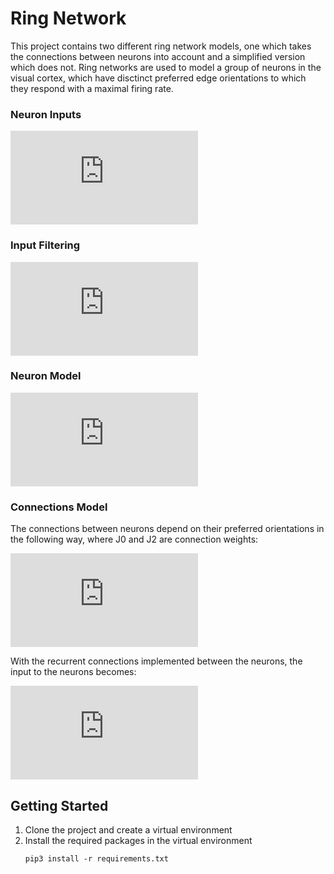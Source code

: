 # Ring Network

This project contains two different ring network models, one which takes the connections between neurons into account and a simplified version which does not. Ring networks are used to model a group of neurons in the visual cortex, which have disctinct preferred edge orientations to which they respond with a maximal firing rate. 

### Neuron Inputs

![neuron_input](https://latex.codecogs.com/gif.latex?h_i%5E%7Bext%7D%28%5Ctheta_0%29%3Dc%5B%281-%5Cepsilon%29%20&plus;%20%5Cepsilon%20cos%282%28%5Ctheta_i%20-%20%5Ctheta_0%29%29%5D)

### Input Filtering

![input_filtering](https://latex.codecogs.com/gif.latex?g%28h%29%3D%20%5Cbegin%7Bcases%7D%200%20%26%20%5Ctext%7Bif%20%7D%20h%20%5Cleq%20T%5C%5C%20%5Cbeta%28h-T%29%20%26%20%5Ctext%7Bif%20%7D%20T%20%3C%20h%20%5Cleq%20T%20&plus;%201/%20%5Cbeta%5C%5C%201%20%26%20%5Ctext%7Bif%20%7D%20h%20%3E%20T%20&plus;%201/%5Cbeta%20%5Cend%7Bcases%7D)

### Neuron Model

![neuron_model](https://latex.codecogs.com/gif.latex?%5Ctau%20%5Cfrac%7Bdm_i%7D%7Bdt%7D%3D-m_i&plus;g%28h_i%29)

### Connections Model
The connections between neurons depend on their preferred orientations in the following way, where J0 and J2 are connection weights:

![connections_model](https://latex.codecogs.com/gif.latex?J_i_j%3D-J_0&plus;J_2cos%282%28%5Ctheta_i-%5Ctheta_j%29%29)

With the recurrent connections implemented between the neurons, the input to the neurons becomes:

![connected_inputs](https://latex.codecogs.com/gif.latex?h_i%28%5Ctheta_0%29%3D%5Csum_%7Bj%3D1%7D%5E%7B%5Cj%3DN%7D%20J_i_j%20m_j%20&plus;%20h_i%5E%7Bext%7D%28%5Ctheta_0%29)

## Getting Started
1. Clone the project and create a virtual environment
2. Install the required packages in the virtual environment
   ```
   pip3 install -r requirements.txt
   ```
